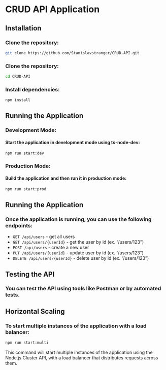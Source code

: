 # CRUD API Application

## Installation

### Clone the repository:

```bash
git clone https://github.com/Stanislavstranger/CRUD-API.git
```

### Clone the repository:

```bash
cd CRUD-API
```

### Install dependencies:

```bash
npm install
```

## Running the Application

### Development Mode:

#### Start the application in development mode using ts-node-dev:

```bash
npm run start:dev
```

### Production Mode:

#### Build the application and then run it in production mode:

```bash
npm run start:prod
```

## Running the Application

### Once the application is running, you can use the following endpoints:

  - `GET /api/users` - get all users
  - `GET /api/users/{userId}` - get the user by id (ex. “/users/123”)
  - `POST /api/users` - create a new user
  - `PUT /api/users/{userId}` - update user by id (ex. “/users/123”)
  - `DELETE /api/users/{userId}` - delete user by id (ex. “/users/123”)

## Testing the API

### You can test the API using tools like Postman or by automated tests.

## Horizontal Scaling

### To start multiple instances of the application with a load balancer:

```bash
npm run start:multi
```

This command will start multiple instances of the application using the Node.js Cluster API, with a load balancer that distributes requests across them.